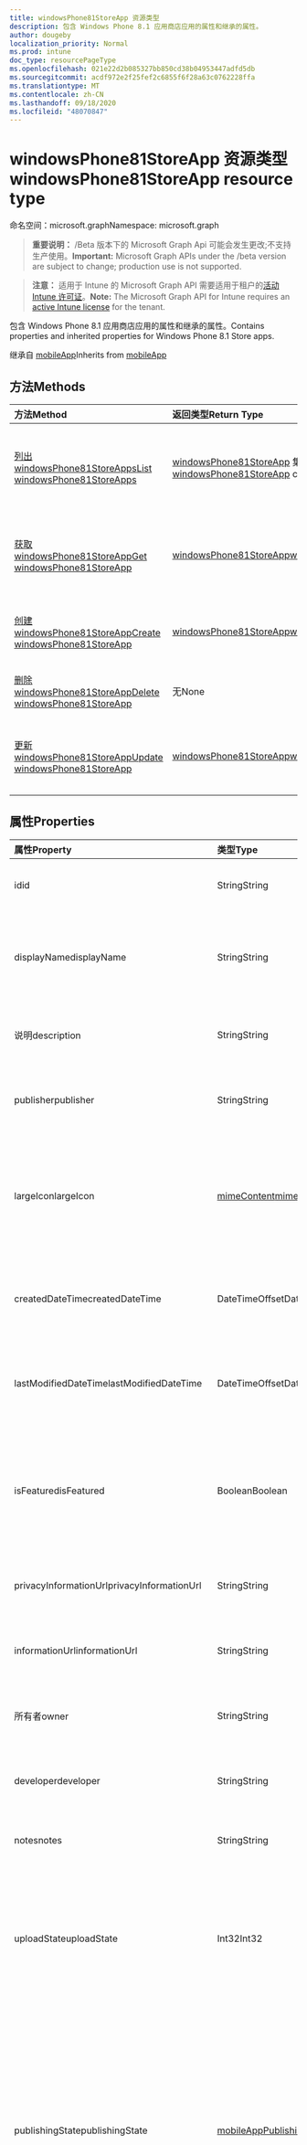 ```yaml
---
title: windowsPhone81StoreApp 资源类型
description: 包含 Windows Phone 8.1 应用商店应用的属性和继承的属性。
author: dougeby
localization_priority: Normal
ms.prod: intune
doc_type: resourcePageType
ms.openlocfilehash: 021e22d2b085327bb850cd38b04953447adfd5db
ms.sourcegitcommit: acdf972e2f25fef2c6855f6f28a63c0762228ffa
ms.translationtype: MT
ms.contentlocale: zh-CN
ms.lasthandoff: 09/18/2020
ms.locfileid: "48070847"
---
```

# <a name="windowsphone81storeapp-resource-type"></a><span data-ttu-id="048ac-103">windowsPhone81StoreApp 资源类型</span><span class="sxs-lookup"><span data-stu-id="048ac-103">windowsPhone81StoreApp resource type</span></span>

<span data-ttu-id="048ac-104">命名空间：microsoft.graph</span><span class="sxs-lookup"><span data-stu-id="048ac-104">Namespace: microsoft.graph</span></span>

> <span data-ttu-id="048ac-105">**重要说明：** /Beta 版本下的 Microsoft Graph Api 可能会发生更改;不支持生产使用。</span><span class="sxs-lookup"><span data-stu-id="048ac-105">**Important:** Microsoft Graph APIs under the /beta version are subject to change; production use is not supported.</span></span>

> <span data-ttu-id="048ac-106">**注意：** 适用于 Intune 的 Microsoft Graph API 需要适用于租户的[活动 Intune 许可证](https://go.microsoft.com/fwlink/?linkid=839381)。</span><span class="sxs-lookup"><span data-stu-id="048ac-106">**Note:** The Microsoft Graph API for Intune requires an [active Intune license](https://go.microsoft.com/fwlink/?linkid=839381) for the tenant.</span></span>

<span data-ttu-id="048ac-107">包含 Windows Phone 8.1 应用商店应用的属性和继承的属性。</span><span class="sxs-lookup"><span data-stu-id="048ac-107">Contains properties and inherited properties for Windows Phone 8.1 Store apps.</span></span>


<span data-ttu-id="048ac-108">继承自 [mobileApp](../resources/intune-shared-mobileapp.md)</span><span class="sxs-lookup"><span data-stu-id="048ac-108">Inherits from [mobileApp](../resources/intune-shared-mobileapp.md)</span></span>

## <a name="methods"></a><span data-ttu-id="048ac-109">方法</span><span class="sxs-lookup"><span data-stu-id="048ac-109">Methods</span></span>
|<span data-ttu-id="048ac-110">方法</span><span class="sxs-lookup"><span data-stu-id="048ac-110">Method</span></span>|<span data-ttu-id="048ac-111">返回类型</span><span class="sxs-lookup"><span data-stu-id="048ac-111">Return Type</span></span>|<span data-ttu-id="048ac-112">说明</span><span class="sxs-lookup"><span data-stu-id="048ac-112">Description</span></span>|
|:---|:---|:---|
|[<span data-ttu-id="048ac-113">列出 windowsPhone81StoreApps</span><span class="sxs-lookup"><span data-stu-id="048ac-113">List windowsPhone81StoreApps</span></span>](../api/intune-apps-windowsphone81storeapp-list.md)|<span data-ttu-id="048ac-114">[windowsPhone81StoreApp](../resources/intune-apps-windowsphone81storeapp.md) 集合</span><span class="sxs-lookup"><span data-stu-id="048ac-114">[windowsPhone81StoreApp](../resources/intune-apps-windowsphone81storeapp.md) collection</span></span>|<span data-ttu-id="048ac-115">列出 [windowsPhone81StoreApp](../resources/intune-apps-windowsphone81storeapp.md) 对象的属性和关系。</span><span class="sxs-lookup"><span data-stu-id="048ac-115">List properties and relationships of the [windowsPhone81StoreApp](../resources/intune-apps-windowsphone81storeapp.md) objects.</span></span>|
|[<span data-ttu-id="048ac-116">获取 windowsPhone81StoreApp</span><span class="sxs-lookup"><span data-stu-id="048ac-116">Get windowsPhone81StoreApp</span></span>](../api/intune-apps-windowsphone81storeapp-get.md)|[<span data-ttu-id="048ac-117">windowsPhone81StoreApp</span><span class="sxs-lookup"><span data-stu-id="048ac-117">windowsPhone81StoreApp</span></span>](../resources/intune-apps-windowsphone81storeapp.md)|<span data-ttu-id="048ac-118">读取 [windowsPhone81StoreApp](../resources/intune-apps-windowsphone81storeapp.md) 对象的属性和关系。</span><span class="sxs-lookup"><span data-stu-id="048ac-118">Read properties and relationships of the [windowsPhone81StoreApp](../resources/intune-apps-windowsphone81storeapp.md) object.</span></span>|
|[<span data-ttu-id="048ac-119">创建 windowsPhone81StoreApp</span><span class="sxs-lookup"><span data-stu-id="048ac-119">Create windowsPhone81StoreApp</span></span>](../api/intune-apps-windowsphone81storeapp-create.md)|[<span data-ttu-id="048ac-120">windowsPhone81StoreApp</span><span class="sxs-lookup"><span data-stu-id="048ac-120">windowsPhone81StoreApp</span></span>](../resources/intune-apps-windowsphone81storeapp.md)|<span data-ttu-id="048ac-121">创建新的 [windowsPhone81StoreApp](../resources/intune-apps-windowsphone81storeapp.md) 对象。</span><span class="sxs-lookup"><span data-stu-id="048ac-121">Create a new [windowsPhone81StoreApp](../resources/intune-apps-windowsphone81storeapp.md) object.</span></span>|
|[<span data-ttu-id="048ac-122">删除 windowsPhone81StoreApp</span><span class="sxs-lookup"><span data-stu-id="048ac-122">Delete windowsPhone81StoreApp</span></span>](../api/intune-apps-windowsphone81storeapp-delete.md)|<span data-ttu-id="048ac-123">无</span><span class="sxs-lookup"><span data-stu-id="048ac-123">None</span></span>|<span data-ttu-id="048ac-124">删除 [windowsPhone81StoreApp](../resources/intune-apps-windowsphone81storeapp.md)。</span><span class="sxs-lookup"><span data-stu-id="048ac-124">Deletes a [windowsPhone81StoreApp](../resources/intune-apps-windowsphone81storeapp.md).</span></span>|
|[<span data-ttu-id="048ac-125">更新 windowsPhone81StoreApp</span><span class="sxs-lookup"><span data-stu-id="048ac-125">Update windowsPhone81StoreApp</span></span>](../api/intune-apps-windowsphone81storeapp-update.md)|[<span data-ttu-id="048ac-126">windowsPhone81StoreApp</span><span class="sxs-lookup"><span data-stu-id="048ac-126">windowsPhone81StoreApp</span></span>](../resources/intune-apps-windowsphone81storeapp.md)|<span data-ttu-id="048ac-127">更新 [windowsPhone81StoreApp](../resources/intune-apps-windowsphone81storeapp.md) 对象的属性。</span><span class="sxs-lookup"><span data-stu-id="048ac-127">Update the properties of a [windowsPhone81StoreApp](../resources/intune-apps-windowsphone81storeapp.md) object.</span></span>|

## <a name="properties"></a><span data-ttu-id="048ac-128">属性</span><span class="sxs-lookup"><span data-stu-id="048ac-128">Properties</span></span>
|<span data-ttu-id="048ac-129">属性</span><span class="sxs-lookup"><span data-stu-id="048ac-129">Property</span></span>|<span data-ttu-id="048ac-130">类型</span><span class="sxs-lookup"><span data-stu-id="048ac-130">Type</span></span>|<span data-ttu-id="048ac-131">说明</span><span class="sxs-lookup"><span data-stu-id="048ac-131">Description</span></span>|
|:---|:---|:---|
|<span data-ttu-id="048ac-132">id</span><span class="sxs-lookup"><span data-stu-id="048ac-132">id</span></span>|<span data-ttu-id="048ac-133">String</span><span class="sxs-lookup"><span data-stu-id="048ac-133">String</span></span>|<span data-ttu-id="048ac-134">实体的键。</span><span class="sxs-lookup"><span data-stu-id="048ac-134">Key of the entity.</span></span> <span data-ttu-id="048ac-135">继承自 [mobileApp](../resources/intune-shared-mobileapp.md)</span><span class="sxs-lookup"><span data-stu-id="048ac-135">Inherited from [mobileApp](../resources/intune-shared-mobileapp.md)</span></span>|
|<span data-ttu-id="048ac-136">displayName</span><span class="sxs-lookup"><span data-stu-id="048ac-136">displayName</span></span>|<span data-ttu-id="048ac-137">String</span><span class="sxs-lookup"><span data-stu-id="048ac-137">String</span></span>|<span data-ttu-id="048ac-138">管理员提供或导入的应用标题。</span><span class="sxs-lookup"><span data-stu-id="048ac-138">The admin provided or imported title of the app.</span></span> <span data-ttu-id="048ac-139">继承自 [mobileApp](../resources/intune-shared-mobileapp.md)</span><span class="sxs-lookup"><span data-stu-id="048ac-139">Inherited from [mobileApp](../resources/intune-shared-mobileapp.md)</span></span>|
|<span data-ttu-id="048ac-140">说明</span><span class="sxs-lookup"><span data-stu-id="048ac-140">description</span></span>|<span data-ttu-id="048ac-141">String</span><span class="sxs-lookup"><span data-stu-id="048ac-141">String</span></span>|<span data-ttu-id="048ac-142">应用的说明。</span><span class="sxs-lookup"><span data-stu-id="048ac-142">The description of the app.</span></span> <span data-ttu-id="048ac-143">继承自 [mobileApp](../resources/intune-shared-mobileapp.md)</span><span class="sxs-lookup"><span data-stu-id="048ac-143">Inherited from [mobileApp](../resources/intune-shared-mobileapp.md)</span></span>|
|<span data-ttu-id="048ac-144">publisher</span><span class="sxs-lookup"><span data-stu-id="048ac-144">publisher</span></span>|<span data-ttu-id="048ac-145">String</span><span class="sxs-lookup"><span data-stu-id="048ac-145">String</span></span>|<span data-ttu-id="048ac-146">应用的发布者。</span><span class="sxs-lookup"><span data-stu-id="048ac-146">The publisher of the app.</span></span> <span data-ttu-id="048ac-147">继承自 [mobileApp](../resources/intune-shared-mobileapp.md)</span><span class="sxs-lookup"><span data-stu-id="048ac-147">Inherited from [mobileApp](../resources/intune-shared-mobileapp.md)</span></span>|
|<span data-ttu-id="048ac-148">largeIcon</span><span class="sxs-lookup"><span data-stu-id="048ac-148">largeIcon</span></span>|[<span data-ttu-id="048ac-149">mimeContent</span><span class="sxs-lookup"><span data-stu-id="048ac-149">mimeContent</span></span>](../resources/intune-shared-mimecontent.md)|<span data-ttu-id="048ac-150">要显示在应用详细信息中并用于图标上传的大图标。</span><span class="sxs-lookup"><span data-stu-id="048ac-150">The large icon, to be displayed in the app details and used for upload of the icon.</span></span> <span data-ttu-id="048ac-151">继承自 [mobileApp](../resources/intune-shared-mobileapp.md)</span><span class="sxs-lookup"><span data-stu-id="048ac-151">Inherited from [mobileApp](../resources/intune-shared-mobileapp.md)</span></span>|
|<span data-ttu-id="048ac-152">createdDateTime</span><span class="sxs-lookup"><span data-stu-id="048ac-152">createdDateTime</span></span>|<span data-ttu-id="048ac-153">DateTimeOffset</span><span class="sxs-lookup"><span data-stu-id="048ac-153">DateTimeOffset</span></span>|<span data-ttu-id="048ac-154">创建应用的日期和时间。</span><span class="sxs-lookup"><span data-stu-id="048ac-154">The date and time the app was created.</span></span> <span data-ttu-id="048ac-155">继承自 [mobileApp](../resources/intune-shared-mobileapp.md)</span><span class="sxs-lookup"><span data-stu-id="048ac-155">Inherited from [mobileApp](../resources/intune-shared-mobileapp.md)</span></span>|
|<span data-ttu-id="048ac-156">lastModifiedDateTime</span><span class="sxs-lookup"><span data-stu-id="048ac-156">lastModifiedDateTime</span></span>|<span data-ttu-id="048ac-157">DateTimeOffset</span><span class="sxs-lookup"><span data-stu-id="048ac-157">DateTimeOffset</span></span>|<span data-ttu-id="048ac-158">上次修改应用的日期和时间。</span><span class="sxs-lookup"><span data-stu-id="048ac-158">The date and time the app was last modified.</span></span> <span data-ttu-id="048ac-159">继承自 [mobileApp](../resources/intune-shared-mobileapp.md)</span><span class="sxs-lookup"><span data-stu-id="048ac-159">Inherited from [mobileApp](../resources/intune-shared-mobileapp.md)</span></span>|
|<span data-ttu-id="048ac-160">isFeatured</span><span class="sxs-lookup"><span data-stu-id="048ac-160">isFeatured</span></span>|<span data-ttu-id="048ac-161">Boolean</span><span class="sxs-lookup"><span data-stu-id="048ac-161">Boolean</span></span>|<span data-ttu-id="048ac-162">指示应用是否被管理员标记为特色的值。继承自 [mobileApp](../resources/intune-shared-mobileapp.md)</span><span class="sxs-lookup"><span data-stu-id="048ac-162">The value indicating whether the app is marked as featured by the admin. Inherited from [mobileApp](../resources/intune-shared-mobileapp.md)</span></span>|
|<span data-ttu-id="048ac-163">privacyInformationUrl</span><span class="sxs-lookup"><span data-stu-id="048ac-163">privacyInformationUrl</span></span>|<span data-ttu-id="048ac-164">String</span><span class="sxs-lookup"><span data-stu-id="048ac-164">String</span></span>|<span data-ttu-id="048ac-165">隐私声明 URL。</span><span class="sxs-lookup"><span data-stu-id="048ac-165">The privacy statement Url.</span></span> <span data-ttu-id="048ac-166">继承自 [mobileApp](../resources/intune-shared-mobileapp.md)</span><span class="sxs-lookup"><span data-stu-id="048ac-166">Inherited from [mobileApp](../resources/intune-shared-mobileapp.md)</span></span>|
|<span data-ttu-id="048ac-167">informationUrl</span><span class="sxs-lookup"><span data-stu-id="048ac-167">informationUrl</span></span>|<span data-ttu-id="048ac-168">String</span><span class="sxs-lookup"><span data-stu-id="048ac-168">String</span></span>|<span data-ttu-id="048ac-169">详细信息 URL。</span><span class="sxs-lookup"><span data-stu-id="048ac-169">The more information Url.</span></span> <span data-ttu-id="048ac-170">继承自 [mobileApp](../resources/intune-shared-mobileapp.md)</span><span class="sxs-lookup"><span data-stu-id="048ac-170">Inherited from [mobileApp](../resources/intune-shared-mobileapp.md)</span></span>|
|<span data-ttu-id="048ac-171">所有者</span><span class="sxs-lookup"><span data-stu-id="048ac-171">owner</span></span>|<span data-ttu-id="048ac-172">String</span><span class="sxs-lookup"><span data-stu-id="048ac-172">String</span></span>|<span data-ttu-id="048ac-173">应用的所有者。</span><span class="sxs-lookup"><span data-stu-id="048ac-173">The owner of the app.</span></span> <span data-ttu-id="048ac-174">继承自 [mobileApp](../resources/intune-shared-mobileapp.md)</span><span class="sxs-lookup"><span data-stu-id="048ac-174">Inherited from [mobileApp](../resources/intune-shared-mobileapp.md)</span></span>|
|<span data-ttu-id="048ac-175">developer</span><span class="sxs-lookup"><span data-stu-id="048ac-175">developer</span></span>|<span data-ttu-id="048ac-176">String</span><span class="sxs-lookup"><span data-stu-id="048ac-176">String</span></span>|<span data-ttu-id="048ac-177">应用的开发者。</span><span class="sxs-lookup"><span data-stu-id="048ac-177">The developer of the app.</span></span> <span data-ttu-id="048ac-178">继承自 [mobileApp](../resources/intune-shared-mobileapp.md)</span><span class="sxs-lookup"><span data-stu-id="048ac-178">Inherited from [mobileApp](../resources/intune-shared-mobileapp.md)</span></span>|
|<span data-ttu-id="048ac-179">notes</span><span class="sxs-lookup"><span data-stu-id="048ac-179">notes</span></span>|<span data-ttu-id="048ac-180">String</span><span class="sxs-lookup"><span data-stu-id="048ac-180">String</span></span>|<span data-ttu-id="048ac-181">应用的备注。</span><span class="sxs-lookup"><span data-stu-id="048ac-181">Notes for the app.</span></span> <span data-ttu-id="048ac-182">继承自 [mobileApp](../resources/intune-shared-mobileapp.md)</span><span class="sxs-lookup"><span data-stu-id="048ac-182">Inherited from [mobileApp](../resources/intune-shared-mobileapp.md)</span></span>|
|<span data-ttu-id="048ac-183">uploadState</span><span class="sxs-lookup"><span data-stu-id="048ac-183">uploadState</span></span>|<span data-ttu-id="048ac-184">Int32</span><span class="sxs-lookup"><span data-stu-id="048ac-184">Int32</span></span>|<span data-ttu-id="048ac-185">上载状态。</span><span class="sxs-lookup"><span data-stu-id="048ac-185">The upload state.</span></span> <span data-ttu-id="048ac-186">可能的值包括： 0- `Not Ready` 、1- `Ready` 、2- `Processing` 。</span><span class="sxs-lookup"><span data-stu-id="048ac-186">Possible values are: 0 - `Not Ready`, 1 - `Ready`, 2 - `Processing`.</span></span> <span data-ttu-id="048ac-187">继承自 [mobileApp](../resources/intune-shared-mobileapp.md)</span><span class="sxs-lookup"><span data-stu-id="048ac-187">Inherited from [mobileApp](../resources/intune-shared-mobileapp.md)</span></span>|
|<span data-ttu-id="048ac-188">publishingState</span><span class="sxs-lookup"><span data-stu-id="048ac-188">publishingState</span></span>|[<span data-ttu-id="048ac-189">mobileAppPublishingState</span><span class="sxs-lookup"><span data-stu-id="048ac-189">mobileAppPublishingState</span></span>](../resources/intune-apps-mobileapppublishingstate.md)|<span data-ttu-id="048ac-190">应用的发布状态。</span><span class="sxs-lookup"><span data-stu-id="048ac-190">The publishing state for the app.</span></span> <span data-ttu-id="048ac-191">除非应用已发布，否则无法分配应用。</span><span class="sxs-lookup"><span data-stu-id="048ac-191">The app cannot be assigned unless the app is published.</span></span> <span data-ttu-id="048ac-192">继承自 [mobileApp](../resources/intune-shared-mobileapp.md)。</span><span class="sxs-lookup"><span data-stu-id="048ac-192">Inherited from [mobileApp](../resources/intune-shared-mobileapp.md).</span></span> <span data-ttu-id="048ac-193">可取值为：`notPublished`、`processing`、`published`。</span><span class="sxs-lookup"><span data-stu-id="048ac-193">Possible values are: `notPublished`, `processing`, `published`.</span></span>|
|<span data-ttu-id="048ac-194">isAssigned</span><span class="sxs-lookup"><span data-stu-id="048ac-194">isAssigned</span></span>|<span data-ttu-id="048ac-195">Boolean</span><span class="sxs-lookup"><span data-stu-id="048ac-195">Boolean</span></span>|<span data-ttu-id="048ac-196">指示是否至少向一个组分配了应用程序的值。</span><span class="sxs-lookup"><span data-stu-id="048ac-196">The value indicating whether the app is assigned to at least one group.</span></span> <span data-ttu-id="048ac-197">继承自 [mobileApp](../resources/intune-shared-mobileapp.md)</span><span class="sxs-lookup"><span data-stu-id="048ac-197">Inherited from [mobileApp](../resources/intune-shared-mobileapp.md)</span></span>|
|<span data-ttu-id="048ac-198">roleScopeTagIds</span><span class="sxs-lookup"><span data-stu-id="048ac-198">roleScopeTagIds</span></span>|<span data-ttu-id="048ac-199">String 集合</span><span class="sxs-lookup"><span data-stu-id="048ac-199">String collection</span></span>|<span data-ttu-id="048ac-200">此移动应用的作用域标记 id 列表。</span><span class="sxs-lookup"><span data-stu-id="048ac-200">List of scope tag ids for this mobile app.</span></span> <span data-ttu-id="048ac-201">继承自 [mobileApp](../resources/intune-shared-mobileapp.md)</span><span class="sxs-lookup"><span data-stu-id="048ac-201">Inherited from [mobileApp](../resources/intune-shared-mobileapp.md)</span></span>|
|<span data-ttu-id="048ac-202">dependentAppCount</span><span class="sxs-lookup"><span data-stu-id="048ac-202">dependentAppCount</span></span>|<span data-ttu-id="048ac-203">Int32</span><span class="sxs-lookup"><span data-stu-id="048ac-203">Int32</span></span>|<span data-ttu-id="048ac-204">子应用程序的依赖项总数。</span><span class="sxs-lookup"><span data-stu-id="048ac-204">The total number of dependencies the child app has.</span></span> <span data-ttu-id="048ac-205">继承自 [mobileApp](../resources/intune-shared-mobileapp.md)</span><span class="sxs-lookup"><span data-stu-id="048ac-205">Inherited from [mobileApp](../resources/intune-shared-mobileapp.md)</span></span>|
|<span data-ttu-id="048ac-206">supersedingAppCount</span><span class="sxs-lookup"><span data-stu-id="048ac-206">supersedingAppCount</span></span>|<span data-ttu-id="048ac-207">Int32</span><span class="sxs-lookup"><span data-stu-id="048ac-207">Int32</span></span>|<span data-ttu-id="048ac-208">此应用程序直接或间接取代的应用程序总数量。</span><span class="sxs-lookup"><span data-stu-id="048ac-208">The total number of apps this app directly or indirectly supersedes.</span></span> <span data-ttu-id="048ac-209">继承自 [mobileApp](../resources/intune-shared-mobileapp.md)</span><span class="sxs-lookup"><span data-stu-id="048ac-209">Inherited from [mobileApp](../resources/intune-shared-mobileapp.md)</span></span>|
|<span data-ttu-id="048ac-210">supersededAppCount</span><span class="sxs-lookup"><span data-stu-id="048ac-210">supersededAppCount</span></span>|<span data-ttu-id="048ac-211">Int32</span><span class="sxs-lookup"><span data-stu-id="048ac-211">Int32</span></span>|<span data-ttu-id="048ac-212">此应用程序直接或间接取代的应用程序总数量。</span><span class="sxs-lookup"><span data-stu-id="048ac-212">The total number of apps this app is directly or indirectly superseded by.</span></span> <span data-ttu-id="048ac-213">继承自 [mobileApp](../resources/intune-shared-mobileapp.md)</span><span class="sxs-lookup"><span data-stu-id="048ac-213">Inherited from [mobileApp](../resources/intune-shared-mobileapp.md)</span></span>|
|<span data-ttu-id="048ac-214">appStoreUrl</span><span class="sxs-lookup"><span data-stu-id="048ac-214">appStoreUrl</span></span>|<span data-ttu-id="048ac-215">String</span><span class="sxs-lookup"><span data-stu-id="048ac-215">String</span></span>|<span data-ttu-id="048ac-216">Windows Phone 8.1 应用商店 URL。</span><span class="sxs-lookup"><span data-stu-id="048ac-216">The Windows Phone 8.1 app store URL.</span></span>|

## <a name="relationships"></a><span data-ttu-id="048ac-217">关系</span><span class="sxs-lookup"><span data-stu-id="048ac-217">Relationships</span></span>
|<span data-ttu-id="048ac-218">关系</span><span class="sxs-lookup"><span data-stu-id="048ac-218">Relationship</span></span>|<span data-ttu-id="048ac-219">类型</span><span class="sxs-lookup"><span data-stu-id="048ac-219">Type</span></span>|<span data-ttu-id="048ac-220">说明</span><span class="sxs-lookup"><span data-stu-id="048ac-220">Description</span></span>|
|:---|:---|:---|
|<span data-ttu-id="048ac-221">categories</span><span class="sxs-lookup"><span data-stu-id="048ac-221">categories</span></span>|<span data-ttu-id="048ac-222">[mobileAppCategory](../resources/intune-apps-mobileappcategory.md) 集合</span><span class="sxs-lookup"><span data-stu-id="048ac-222">[mobileAppCategory](../resources/intune-apps-mobileappcategory.md) collection</span></span>|<span data-ttu-id="048ac-223">此应用的类别列表。</span><span class="sxs-lookup"><span data-stu-id="048ac-223">The list of categories for this app.</span></span> <span data-ttu-id="048ac-224">继承自 [mobileApp](../resources/intune-shared-mobileapp.md)</span><span class="sxs-lookup"><span data-stu-id="048ac-224">Inherited from [mobileApp](../resources/intune-shared-mobileapp.md)</span></span>|
|<span data-ttu-id="048ac-225">assignments</span><span class="sxs-lookup"><span data-stu-id="048ac-225">assignments</span></span>|<span data-ttu-id="048ac-226">[mobileAppAssignment](../resources/intune-apps-mobileappassignment.md) 集合</span><span class="sxs-lookup"><span data-stu-id="048ac-226">[mobileAppAssignment](../resources/intune-apps-mobileappassignment.md) collection</span></span>|<span data-ttu-id="048ac-227">此移动应用的组分配的列表。</span><span class="sxs-lookup"><span data-stu-id="048ac-227">The list of group assignments for this mobile app.</span></span> <span data-ttu-id="048ac-228">继承自 [mobileApp](../resources/intune-shared-mobileapp.md)</span><span class="sxs-lookup"><span data-stu-id="048ac-228">Inherited from [mobileApp](../resources/intune-shared-mobileapp.md)</span></span>|
|<span data-ttu-id="048ac-229">installSummary</span><span class="sxs-lookup"><span data-stu-id="048ac-229">installSummary</span></span>|[<span data-ttu-id="048ac-230">mobileAppInstallSummary</span><span class="sxs-lookup"><span data-stu-id="048ac-230">mobileAppInstallSummary</span></span>](../resources/intune-apps-mobileappinstallsummary.md)|<span data-ttu-id="048ac-231">移动应用安装摘要。</span><span class="sxs-lookup"><span data-stu-id="048ac-231">Mobile App Install Summary.</span></span> <span data-ttu-id="048ac-232">继承自 [mobileApp](../resources/intune-shared-mobileapp.md)</span><span class="sxs-lookup"><span data-stu-id="048ac-232">Inherited from [mobileApp](../resources/intune-shared-mobileapp.md)</span></span>|
|<span data-ttu-id="048ac-233">deviceStatuses</span><span class="sxs-lookup"><span data-stu-id="048ac-233">deviceStatuses</span></span>|<span data-ttu-id="048ac-234">[mobileAppInstallStatus](../resources/intune-apps-mobileappinstallstatus.md) 集合</span><span class="sxs-lookup"><span data-stu-id="048ac-234">[mobileAppInstallStatus](../resources/intune-apps-mobileappinstallstatus.md) collection</span></span>|<span data-ttu-id="048ac-235">此移动应用程序的安装状态列表。</span><span class="sxs-lookup"><span data-stu-id="048ac-235">The list of installation states for this mobile app.</span></span> <span data-ttu-id="048ac-236">继承自 [mobileApp](../resources/intune-shared-mobileapp.md)</span><span class="sxs-lookup"><span data-stu-id="048ac-236">Inherited from [mobileApp](../resources/intune-shared-mobileapp.md)</span></span>|
|<span data-ttu-id="048ac-237">userStatuses</span><span class="sxs-lookup"><span data-stu-id="048ac-237">userStatuses</span></span>|<span data-ttu-id="048ac-238">[userAppInstallStatus](../resources/intune-apps-userappinstallstatus.md) 集合</span><span class="sxs-lookup"><span data-stu-id="048ac-238">[userAppInstallStatus](../resources/intune-apps-userappinstallstatus.md) collection</span></span>|<span data-ttu-id="048ac-239">此移动应用程序的安装状态列表。</span><span class="sxs-lookup"><span data-stu-id="048ac-239">The list of installation states for this mobile app.</span></span> <span data-ttu-id="048ac-240">继承自 [mobileApp](../resources/intune-shared-mobileapp.md)</span><span class="sxs-lookup"><span data-stu-id="048ac-240">Inherited from [mobileApp](../resources/intune-shared-mobileapp.md)</span></span>|
|<span data-ttu-id="048ac-241">相互</span><span class="sxs-lookup"><span data-stu-id="048ac-241">relationships</span></span>|<span data-ttu-id="048ac-242">[mobileAppRelationship](../resources/intune-apps-mobileapprelationship.md) 集合</span><span class="sxs-lookup"><span data-stu-id="048ac-242">[mobileAppRelationship](../resources/intune-apps-mobileapprelationship.md) collection</span></span>|<span data-ttu-id="048ac-243">此应用程序的直接关系集。</span><span class="sxs-lookup"><span data-stu-id="048ac-243">The set of direct relationships for this app.</span></span> <span data-ttu-id="048ac-244">继承自 [mobileApp](../resources/intune-shared-mobileapp.md)</span><span class="sxs-lookup"><span data-stu-id="048ac-244">Inherited from [mobileApp](../resources/intune-shared-mobileapp.md)</span></span>|

## <a name="json-representation"></a><span data-ttu-id="048ac-245">JSON 表示形式</span><span class="sxs-lookup"><span data-stu-id="048ac-245">JSON Representation</span></span>
<span data-ttu-id="048ac-246">下面是资源的 JSON 表示形式。</span><span class="sxs-lookup"><span data-stu-id="048ac-246">Here is a JSON representation of the resource.</span></span>
<!-- {
  "blockType": "resource",
  "keyProperty": "id",
  "@odata.type": "microsoft.graph.windowsPhone81StoreApp"
}
-->
``` json
{
  "@odata.type": "#microsoft.graph.windowsPhone81StoreApp",
  "id": "String (identifier)",
  "displayName": "String",
  "description": "String",
  "publisher": "String",
  "largeIcon": {
    "@odata.type": "microsoft.graph.mimeContent",
    "type": "String",
    "value": "binary"
  },
  "createdDateTime": "String (timestamp)",
  "lastModifiedDateTime": "String (timestamp)",
  "isFeatured": true,
  "privacyInformationUrl": "String",
  "informationUrl": "String",
  "owner": "String",
  "developer": "String",
  "notes": "String",
  "uploadState": 1024,
  "publishingState": "String",
  "isAssigned": true,
  "roleScopeTagIds": [
    "String"
  ],
  "dependentAppCount": 1024,
  "supersedingAppCount": 1024,
  "supersededAppCount": 1024,
  "appStoreUrl": "String"
}
```






